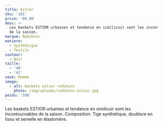 ```yaml
---
title: Estior
sku: '101'
price: '89.90'
desc: >-
  Les baskets ESTIOR urbaines et tendance en similicuir sont les incontournables
  de la saison. 
marque: Redskins
matiere:
  - Synthétique
  - Textile
couleur:
  - Noir
taille:
  - '40'
  - '41'
sexe: Homme
image:
  - alt: Baskets estior redskins
    photo: /img/uploads/redskins-estior.jpg
poids: '500'
---
```

Les baskets ESTIOR urbaines et tendance en similicuir sont les incontournables de la saison. Composition: Tige synthétique, doublure en tissu et semelle en élastomère.
